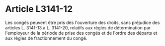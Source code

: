 # Article L3141-12

Les congés peuvent être pris dès l'ouverture des droits, sans préjudice des articles L. 3141-13 à L. 3141-20, relatifs aux règles de détermination par l'employeur de la période de prise des congés et de l'ordre des départs et aux règles de fractionnement du congé.